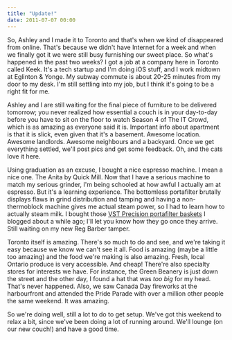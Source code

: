 ```yaml
---
title: "Update!"
date: 2011-07-07 00:00
---
```


So, Ashley and I made it to Toronto and that's when we kind of disappeared from online. That's because we didn't have Internet for a week and when we finally got it we were still busy furnishing our sweet place. So what's happened in the past two weeks? I got a job at a company here in Toronto called Keek. It's a tech startup and I'm doing iOS stuff, and I work midtown at Eglinton & Yonge. My subway commute is about 20-25 minutes from my door to my desk. I'm still settling into my job, but I think it's going to be a right fit for me.

Ashley and I are still waiting for the final piece of furniture to be delivered tomorrow; you never realized how essential a couch is in your day-to-day before you have to sit on the floor to watch Season 4 of The IT Crowd, which is as amazing as everyone said it is. Important info about apartment is that it is slick, even given that it's a basement. Awesome location. Awesome landlords. Awesome neighbours and a backyard. Once we get everything settled, we'll post pics and get some feedback. Oh, and the cats love it here.

Using graduation as an excuse, I bought a nice espresso machine. I mean a nice one. The Anita by Quick Mill. Now that I have a serious machine to match my serious grinder, I'm being schooled at how awful I actually am at espresso. But it's a learning experience. The bottomless portafilter brutally displays flaws in grind distribution and tamping and having a non-thermoblock machine gives me actual steam power, so I had to learn how to actually steam milk. I bought those [VST Precision portafilter baskets](/blog/portafilter-baskets/) I blogged about a while ago; I'll let you know how they go once they arrive. Still waiting on my new Reg Barber tamper.

Toronto itself is amazing. There's so much to do and see, and we're taking it easy because we know we can't see it all. Food is amazing (maybe a little too amazing) and the food we're making is also amazing. Fresh, local Ontario produce is very accessible. And cheap! There're also specialty stores for interests we have. For instance, the Green Beanery is just down the street and the other day, I found a hat that was _too big_ for my head. That's never happened. Also, we saw Canada Day fireworks at the harbourfront and attended the Pride Parade with over a million other people the same weekend. It was amazing.

So we're doing well, still a lot to do to get setup. We've got this weekend to relax a bit, since we've been doing a lot of running around. We'll lounge (on our new couch!) and have a good time.

<!-- more -->
